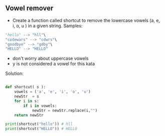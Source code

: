 ## Vowel remover

- Create a function called shortcut to remove the lowercase vowels (a, e, i, o, u ) in a given string.
Samples:
```python
"hello" --> "hll"\
"codewars" --> "cdwrs"\
"goodbye" --> "gdby"\
"HELLO" --> "HELLO"
```

- don't worry about uppercase vowels
- y is not considered a vowel for this kata

Solution:

```python

def shortcut( s ):
    vowels = ('a', 'e', 'i', 'o', 'u')
    newStr  = s
    for i in s:
        if i in vowels:
            newStr = newStr.replace(i,"")
    return newStr

print(shortcut("hello")) # hll 
print(shortcut("HELLO")) # HELLO
```